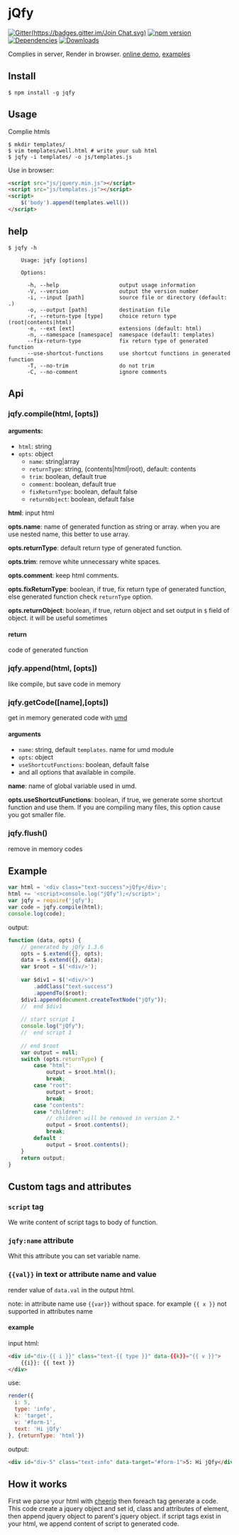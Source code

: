 jQfy
====
[![Gitter](https://badges.gitter.im/Join Chat.svg)][gitter]
[![npm version][npm:version]][npm]
[![Dependencies][dependencies]][david-dm]
[![Downloads][npm:download]][npm]

Complies in server, Render in browser. [online demo](http://smmoosavi.github.io/jqfy/demo), 
[examples](http://smmoosavi.github.io/jqfy/examples)

Install
-------

```
$ npm install -g jqfy
```

Usage
-----

Complie htmls

```
$ mkdir templates/
$ vim templates/well.html # write your sub html
$ jqfy -i templates/ -o js/templates.js
```

Use in browser:
 
```html
<script src="js/jquery.min.js"></script>
<script src="js/templates.js"></script>
<script>
    $('body').append(templates.well())
</script>
```

help
----

```
$ jqfy -h
  
    Usage: jqfy [options]
  
    Options:
  
      -h, --help                   output usage information
      -V, --version                output the version number
      -i, --input [path]           source file or directory (default: .)
      -o, --output [path]          destination file
      -r, --return-type [type]     choice return type (root|contents|html)
      -e, --ext [ext]              extensions (default: html)
      -n, --namespace [namespace]  namespace (default: templates)
      --fix-return-type            fix return type of generated function
      --use-shortcut-functions     use shortcut functions in generated function
      -T, --no-trim                do not trim
      -C, --no-comment             ignore comments

```

Api
---

### jqfy.compile(html, [opts])

#### arguments: 

* `html`: string
* `opts`: object
  * `name`: string|array 
  * `returnType`: string, (contents|html|root), default: contents 
  * `trim`: boolean, default true
  * `comment`: boolean, default true
  * `fixReturnType`: boolean, default false
  * `returnObject`: boolean, default false

**html**: input html

**opts.name**: name of generated function as string or array. when you are use nested name, this better to use array.

**opts.returnType**: default return type of generated function.

**opts.trim**: remove white unnecessary white spaces.

**opts.comment**: keep html comments.

**opts.fixReturnType**: boolean, if true, fix return type of generated function, else generated function check `returnType` option.

**opts.returnObject**: boolean, if true, return object and set output in `$` field of object. it will be useful sometimes

#### return

code of generated function

### jqfy.append(html, [opts])

like compile, but save code in memory

### jqfy.getCode([name],[opts])

get in memory generated code with [umd][umd]

#### arguments

* `name`: string, default `templates`. name for umd module
* `opts`: object
 * `useShortcutFunctions`: boolean, default false
 * and all options that available in compile.

**name**: name of global variable used in umd.
 
**opts.useShortcutFunctions**: boolean, if true, we generate some shortcut function and use them. If you are compiling many
 files, this option cause you got smaller file.

### jqfy.flush()

remove in memory codes

Example
-------
```js
var html = '<div class="text-success">jQfy</div>';
html += '<script>console.log("jQfy");</script>';
var jqfy = require('jqfy');
var code = jqfy.compile(html);
console.log(code);
```

output:

```js
function (data, opts) {
    // generated by jQfy 1.3.6
    opts = $.extend({}, opts);
    data = $.extend({}, data);
    var $root = $('<div/>');
    
    var $div1 = $('<div/>')
        .addClass("text-success")
        .appendTo($root);
    $div1.append(document.createTextNode("jQfy"));
    //  end $div1
    
    // start script 1
    console.log("jQfy");
    //  end script 1
    
    // end $root
    var output = null;
    switch (opts.returnType) {
        case "html":
            output = $root.html();
            break;
        case "root":
            output = $root;
            break;
        case "contents":
        case "children":
            // children will be removed in version 2.*
            output = $root.contents();
            break;
        default :
            output = $root.contents();
    }
    return output;
}
```
Custom tags and attributes
--------------------------

### `script` tag

We write content of script tags to body of function.

### `jqfy:name` attribute

Whit this attribute you can set variable name. 

### `{{val}}` in text or attribute name and value

render value of `data.val` in the output html.

note: in attribute name use `{{var}}` without space. for example `{{ x }}` not supported in attributes name

#### example

input html:
```html
<div id="div-{{ i }}" class="text-{{ type }}" data-{{k}}="{{ v }}">
    {{i}}: {{ text }}
</div>
```

use:
```js
render({
  i: 5,
  type: 'info',
  k: 'target',
  v: '#form-1',
  text: 'Hi jQfy'
}, {returnType: 'html'})
```

output:
```html
<div id="div-5" class="text-info" data-target="#form-1">5: Hi jQfy</div>
```

How it works
------------

First we parse your html with [cheerio][cheerio] then foreach tag generate a code. This code create a jquery object
and set id, class and attributes of element, then append jquery object to parent's jquery object. if script tags exist
in your html, we append content of script to generated code.

[npm]: https://www.npmjs.org/package/jqfy "npm"
[gitter]: https://gitter.im/smmoosavi/jqfy?utm_source=badge&utm_medium=badge&utm_campaign=pr-badge&utm_content=badge "Gitter"
[npm:version]: http://img.shields.io/npm/v/jqfy.svg "version"
[npm:download]: http://img.shields.io/npm/dm/jqfy.svg "Download"
[dependencies]: https://david-dm.org/smmoosavi/jqfy.png "Dependencies"
[david-dm]: https://david-dm.org/smmoosavi/jqfy "Dependencies"
[TODO:not-implemented]: http://img.shields.io/badge/TODO-not%20implemented-yellow.svg "not implemented"
[umd]: https://github.com/umdjs/umd "umd"
[cheerio]: https://github.com/cheeriojs/cheerio "Cheerio"

